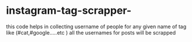 # instagram-tag-scrapper-
this code helps in collecting username of people for any given name of tag like (#cat,#google.....etc ) all the usernames for posts will be scrapped
